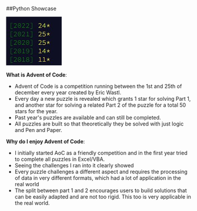 ##Python Showcase


![Stars](https://github.com/julia-schmidt-lademann/julia-schmidt-lademann.github.io/blob/main/_includes/AoC.JPG?raw=true)

**What is Advent of Code**: 
- Advent of Code is a competition running between the 1st and 25th of december every year created by Eric Wastl. 
- Every day a new puzzle is revealed which grants 1 star for solving Part 1, and another star for solving a related Part 2 of the puzzle for a total 50 stars for the year.
- Past year's puzzles are available and can still be completed.
- All puzzles are built so that theoretically they be solved with just logic and Pen and Paper.

**Why do I enjoy Advent of Code**:
- I initially started AoC as a friendly competition and in the first year tried to complete all puzzles in Excel/VBA. 
- Seeing the challenges I ran into it clearly showed 
- Every puzzle challenges a different aspect and requires the processing of data in very different formats, which had a lot of application in the real world
- The split between part 1 and 2 encourages users to build solutions that can be easily adapted and are not too rigid. This too is very applicable in the real world.
